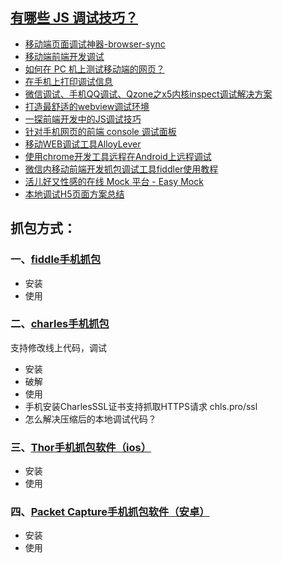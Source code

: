 ## [有哪些 JS 调试技巧？](https://www.zhihu.com/question/20260762)
- [移动端页面调试神器-browser-sync](http://www.cnblogs.com/kbqncf/p/4206244.html)
- [移动端前端开发调试](http://yujiangshui.com/multidevice-frontend-debug/)
- [如何在 PC 机上测试移动端的网页？](https://www.zhihu.com/question/20322475)
- [在手机上打印调试信息](https://github.com/binnng/debug.js)
- [微信调试、手机QQ调试、Qzone之x5内核inspect调试解决方案](https://blog.csdn.net/cengjingcanghai123/article/details/47001843)
- [打造最舒适的webview调试环境](https://div.io/topic/1449)
- [一探前端开发中的JS调试技巧](https://mp.weixin.qq.com/s?__biz=MzIxNzA4NzQ4OQ==&mid=403789355&idx=1&sn=0179c36bb89c473b460249b65d385916#rd&location=35)
- [针对手机网页的前端 console 调试面板](https://www.kancloud.cn/jsfront/month/160878)
- [移动WEB调试工具AlloyLever](http://www.alloyteam.com/2016/05/mobile-web-development-debugging-tools-alloylever-introduced/)
- [使用chrome开发工具远程在Android上远程调试](http://www.cnblogs.com/miss-radish/p/4990871.html)
- [微信内移动前端开发抓包调试工具fiddler使用教程](https://gaoboy.com/article/26.html)
- [活儿好又性感的在线 Mock 平台 - Easy Mock](https://zhuanlan.zhihu.com/p/26568521)
- [本地调试H5页面方案总结](https://www.jianshu.com/p/a43417b28280)

## 抓包方式：

### 一、[fiddle手机抓包]()
- 安装
- 使用
### 二、[charles手机抓包](https://zhubangbang.com/charlesproxy)
支持修改线上代码，调试
- 安装
- 破解
- 使用
- 手机安装CharlesSSL证书支持抓取HTTPS请求 chls.pro/ssl
- 怎么解决压缩后的本地调试代码？

### 三、[Thor手机抓包软件（ios）]()
- 安装
- 使用

### 四、[Packet Capture手机抓包软件（安卓）]()
- 安装
- 使用
